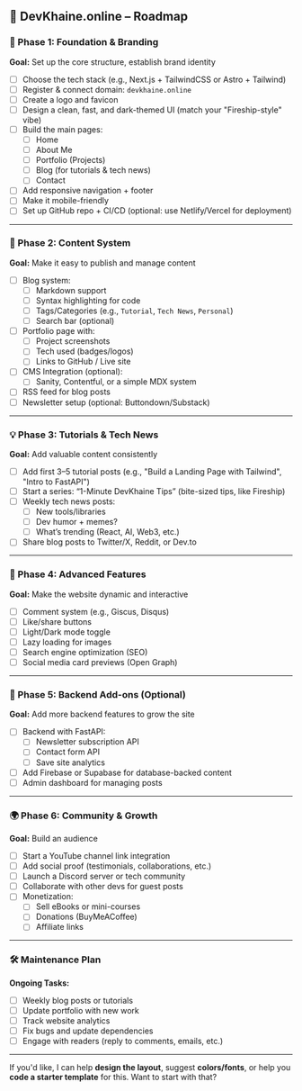 

## 🚀 **DevKhaine.online – Roadmap**

### 🌱 Phase 1: Foundation & Branding
**Goal:** Set up the core structure, establish brand identity

- [ ] Choose the tech stack (e.g., Next.js + TailwindCSS or Astro + Tailwind)
- [ ] Register & connect domain: `devkhaine.online`
- [ ] Create a logo and favicon
- [ ] Design a clean, fast, and dark-themed UI (match your "Fireship-style" vibe)
- [ ] Build the main pages:
  - [ ] Home
  - [ ] About Me
  - [ ] Portfolio (Projects)
  - [ ] Blog (for tutorials & tech news)
  - [ ] Contact
- [ ] Add responsive navigation + footer
- [ ] Make it mobile-friendly
- [ ] Set up GitHub repo + CI/CD (optional: use Netlify/Vercel for deployment)

---

### 🧪 Phase 2: Content System
**Goal:** Make it easy to publish and manage content

- [ ] Blog system:
  - [ ] Markdown support
  - [ ] Syntax highlighting for code
  - [ ] Tags/Categories (e.g., `Tutorial`, `Tech News`, `Personal`)
  - [ ] Search bar (optional)
- [ ] Portfolio page with:
  - [ ] Project screenshots
  - [ ] Tech used (badges/logos)
  - [ ] Links to GitHub / Live site
- [ ] CMS Integration (optional):
  - [ ] Sanity, Contentful, or a simple MDX system
- [ ] RSS feed for blog posts
- [ ] Newsletter setup (optional: Buttondown/Substack)

---

### 💡 Phase 3: Tutorials & Tech News
**Goal:** Add valuable content consistently

- [ ] Add first 3–5 tutorial posts (e.g., "Build a Landing Page with Tailwind", "Intro to FastAPI")
- [ ] Start a series: “1-Minute DevKhaine Tips” (bite-sized tips, like Fireship)
- [ ] Weekly tech news posts:
  - [ ] New tools/libraries
  - [ ] Dev humor + memes?
  - [ ] What’s trending (React, AI, Web3, etc.)
- [ ] Share blog posts to Twitter/X, Reddit, or Dev.to

---

### 🧙 Phase 4: Advanced Features
**Goal:** Make the website dynamic and interactive

- [ ] Comment system (e.g., Giscus, Disqus)
- [ ] Like/share buttons
- [ ] Light/Dark mode toggle
- [ ] Lazy loading for images
- [ ] Search engine optimization (SEO)
- [ ] Social media card previews (Open Graph)

---

### 🔐 Phase 5: Backend Add-ons (Optional)
**Goal:** Add more backend features to grow the site

- [ ] Backend with FastAPI:
  - [ ] Newsletter subscription API
  - [ ] Contact form API
  - [ ] Save site analytics
- [ ] Add Firebase or Supabase for database-backed content
- [ ] Admin dashboard for managing posts

---

### 🌍 Phase 6: Community & Growth
**Goal:** Build an audience

- [ ] Start a YouTube channel link integration
- [ ] Add social proof (testimonials, collaborations, etc.)
- [ ] Launch a Discord server or tech community
- [ ] Collaborate with other devs for guest posts
- [ ] Monetization:
  - [ ] Sell eBooks or mini-courses
  - [ ] Donations (BuyMeACoffee)
  - [ ] Affiliate links

---

### 🛠️ Maintenance Plan
**Ongoing Tasks:**

- [ ] Weekly blog posts or tutorials
- [ ] Update portfolio with new work
- [ ] Track website analytics
- [ ] Fix bugs and update dependencies
- [ ] Engage with readers (reply to comments, emails, etc.)

---

If you'd like, I can help **design the layout**, suggest **colors/fonts**, or help you **code a starter template** for this. Want to start with that?
